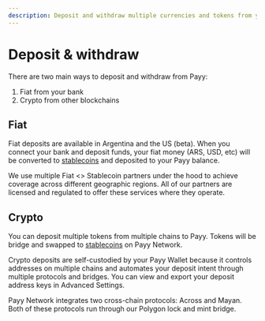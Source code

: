 ```yaml
---
description: Deposit and withdraw multiple currencies and tokens from your Payy wallet
---
```


# Deposit & withdraw

There are two main ways to deposit and withdraw from Payy:

1. Fiat from your bank
2. Crypto from other blockchains

## Fiat

Fiat deposits are available in Argentina and the US (beta). When you connect your bank and deposit funds, your fiat money (ARS, USD, etc) will be converted to [stablecoins](stablecoins/ "mention") and deposited to your Payy balance.

We use multiple Fiat <> Stablecoin partners under the hood to achieve coverage across different geographic regions. All of our partners are licensed and regulated to offer these services where they operate.

## Crypto

You can deposit multiple tokens from multiple chains to Payy. Tokens will be bridge and swapped to [stablecoins](stablecoins/ "mention") on Payy Network.&#x20;

Crypto deposits are self-custodied by your Payy Wallet because it controls addresses on multiple chains and automates your deposit intent through multiple protocols and bridges. You can view and export your deposit address keys in Advanced Settings.

Payy Network integrates two cross-chain protocols: Across and Mayan. Both of these protocols run through our Polygon lock and mint bridge.
